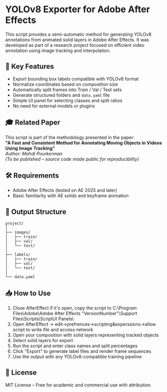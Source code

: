 # YOLOv8 Exporter for Adobe After Effects

This script provides a semi-automatic method for generating YOLOv8 annotations from animated solid layers in Adobe After Effects. It was developed as part of a research project focused on efficient video annotation using image tracking and interpolation.

## 📌 Key Features

- Export bounding box labels compatible with YOLOv8 format  
- Normalize coordinates based on composition size  
- Automatically split frames into Train / Val / Test sets  
- Generate structured folders and `data.yaml` file  
- Simple UI panel for selecting classes and split ratios  
- No need for external models or plugins

## 🎓 Related Paper

This script is part of the methodology presented in the paper:  
**"A Fast and Consistent Method for Annotating Moving Objects in Videos Using Image Tracking"**  
*Author: Mahdi Pourkerman*  
*(To be published – source code made public for reproducibility)*

## 🛠 Requirements

- Adobe After Effects (tested on AE 2025 and later)
- Basic familiarity with AE solids and keyframe animation

## 📂 Output Structure

```
project/
│
├── images/
│   ├── train/
│   ├── val/
│   └── test/
│
├── labels/
│   ├── train/
│   ├── val/
│   └── test/
│
└── data.yaml
```

## 📥 How to Use
1. Close AfterEffect if it's open, copy the script to C:\Program Files\Adobe\Adobe After Effects "VersionNumber"\Support Files\Scripts\ScriptUI Panels\
2. Open AfterEffect -> edit->prefrences->scripting&experssions->allow script to write file and access network
3. Open your composition with solid layers representing tracked objects 
4. Select solid layers for export
4. Run the script and enter class names and split percentages  
5. Click "Export" to generate label files and render frame sequences  
6. Use the output with any YOLOv8-compatible training pipeline

## 📃 License

MIT License – Free for academic and commercial use with attribution.
